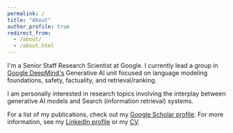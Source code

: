 ```yaml
---
permalink: /
title: "About"
author_profile: true
redirect_from: 
  - /about/
  - /about.html
---
```


I'm a Senior Staff Research Scientist at Google. I currently lead a group
in [Google DeepMind's](https://deepmind.google/) Generative AI unit focused on language modeling
foundations, safety, factuality, and retrieval/ranking.

I am personally interested in research topics involving the interplay between
generative AI models and Search (information retrieval) systems.

For a list of my publications, check out my [Google Scholar profile](https://scholar.google.com/citations?user=bmXpOd8AAAAJ&hl=en).
For more information, see my [LinkedIn profile](https://www.linkedin.com/in/donmetzler) or my [CV](files/metzler-cv.pdf).